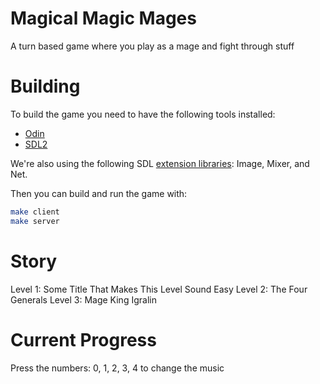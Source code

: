 # Magical Magic Mages

A turn based game where you play as a mage and fight through stuff

# Building

To build the game you need to have the following tools installed:

- [Odin](https://odin-lang.org)
- [SDL2](https://www.libsdl.org)

We're also using the following SDL [extension libraries](https://wiki.libsdl.org/SDL2/Libraries): Image, Mixer, and Net.

Then you can build and run the game with:

```sh
make client
make server
```

# Story

Level 1: Some Title That Makes This Level Sound Easy
Level 2: The Four Generals
Level 3: Mage King Igralin

# Current Progress

Press the numbers: 0, 1, 2, 3, 4 to change the music
